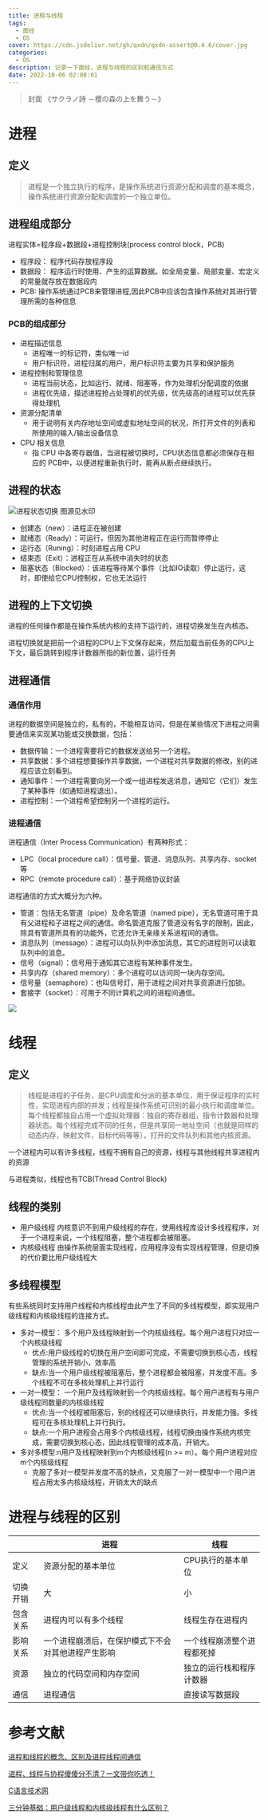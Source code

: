 ```yaml
---
title: 进程与线程
tags:
  - 面经
  - OS
cover: https://cdn.jsdelivr.net/gh/qxdn/qxdn-assert@0.4.6/cover.jpg
categories:
  - OS
description: 记录一下面经，进程与线程的区别和通信方式
date: 2022-10-06 02:08:01
---
```



> 封面 《サクラノ詩 －櫻の森の上を舞う－》

# 进程
## 定义
> 进程是一个独立执行的程序，是操作系统进行资源分配和调度的基本概念，操作系统进行资源分配和调度的一个独立单位。

## 进程组成部分
进程实体=程序段+数据段+进程控制块(process control block，PCB)
- 程序段： 程序代码存放程序段
- 数据段： 程序运行时使用、产生的运算数据。如全局变量、局部变量、宏定义的常量就存放在数据段内
- PCB: 操作系统通过PCB来管理进程,因此PCB中应该包含操作系统对其进行管理所需的各种信息

### PCB的组成部分
- 进程描述信息 
    - 进程唯一的标记符，类似唯一id
    - 用户标识符，进程归属的用户，用户标识符主要为共享和保护服务
- 进程控制和管理信息
    - 进程当前状态，比如运行、就绪、阻塞等，作为处理机分配调度的依据
    - 进程优先级，描述进程抢占处理机的优先级，优先级高的进程可以优先获得处理机
- 资源分配清单
    - 用于说明有关内存地址空间或虚拟地址空间的状况，所打开文件的列表和所使用的输入/输出设备信息
- CPU 相关信息
    - 指 CPU 中各寄存器值，当进程被切换时，CPU状态信息都必须保存在相应的 PCB中，以便进程重新执行时，能再从断点继续执行。

## 进程的状态
![进程状态切换 图源见水印](https://cdn.jsdelivr.net/gh/qxdn/qxdn-assert@0.4.6/process-state.png)
- 创建态（new）：进程正在被创建
- 就绪态（Ready）：可运行，但因为其他进程正在运行而暂停停止
- 运行态（Runing）：时刻进程占用 CPU
- 结束态（Exit）：进程正在从系统中消失时的状态
- 阻塞状态（Blocked）：该进程等待某个事件（比如IO读取）停止运行，这时，即使给它CPU控制权，它也无法运行

## 进程的上下文切换
进程的任何操作都是在操作系统内核的支持下运行的，进程切换发生在内核态。

进程切换就是把前一个进程的CPU上下文保存起来，然后加载当前任务的CPU上下文，最后跳转到程序计数器所指的新位置，运行任务

## 进程通信
### 通信作用
进程的数据空间是独立的，私有的，不能相互访问，但是在某些情况下进程之间需要通信来实现某功能或交换数据，包括：

- 数据传输：一个进程需要将它的数据发送给另一个进程。
- 共享数据：多个进程想要操作共享数据，一个进程对共享数据的修改，别的进程应该立刻看到。
- 通知事件：一个进程需要向另一个或一组进程发送消息，通知它（它们）发生了某种事件（如通知进程退出）。
- 进程控制：一个进程希望控制另一个进程的运行。

### 进程通信
进程通信（Inter Process Communication）有两种形式：
- LPC（local procedure call）：信号量、管道、消息队列、共享内存、socket等
- RPC（remote procedure call）：基于网络协议封装


进程通信的方式大概分为六种。

- 管道：包括无名管道（pipe）及命名管道（named pipe），无名管道可用于具有父进程和子进程之间的通信。命名管道克服了管道没有名字的限制，因此，除具有管道所具有的功能外，它还允许无亲缘关系进程间的通信。
- 消息队列（message）：进程可以向队列中添加消息，其它的进程则可以读取队列中的消息。
- 信号（signal）：信号用于通知其它进程有某种事件发生。
- 共享内存（shared memory）：多个进程可以访问同一块内存空间。
- 信号量（semaphore）：也叫信号灯，用于进程之间对共享资源进行加锁。
- 套接字（socket）：可用于不同计算机之间的进程间通信。

![](https://cdn.jsdelivr.net/gh/qxdn/qxdn-assert@0.4.6/IPC.png)

# 线程
## 定义
> 线程是进程的子任务，是CPU调度和分派的基本单位，用于保证程序的实时性，实现进程内部的并发；线程是操作系统可识别的最小执行和调度单位。每个线程都独自占用一个虚拟处理器：独自的寄存器组，指令计数器和处理器状态。每个线程完成不同的任务，但是共享同一地址空间（也就是同样的动态内存，映射文件，目标代码等等），打开的文件队列和其他内核资源。

一个进程内可以有许多线程，线程不拥有自己的资源，线程与其他线程共享进程内的资源

与进程类似，线程也有TCB(Thread Control Block)

## 线程的类别
- 用户级线程
内核意识不到用户级线程的存在，使用线程库设计多线程程序，对于一个进程来说，一个线程阻塞，整个进程都会被阻塞。
- 内核级线程
由操作系统层面实现线程，应用程序没有实现线程管理，但是切换的代价要比用户级线程大

## 多线程模型
有些系统同时支持用户线程和内核线程由此产生了不同的多线程模型，即实现用户级线程和内核级线程的连接方式。
- 多对一模型： 多个用户及线程映射到一个内核级线程。每个用户进程只对应一个内核级线程
    - 优点:用户级线程的切换在用户空间即可完成，不需要切换到核心态，线程管理的系统开销小，效率高
    - 缺点:当一个用户级线程被阻塞后，整个进程都会被阻塞，并发度不高。多个线程不可在多核处理机上并行运行
- 一对一模型： 一个用户及线程映射到一个内核级线程。每个用户进程有与用户级线程同数量的内核级线程
    - 优点:当一个线程被阻塞后，别的线程还可以继续执行，并发能力强。多线程可在多核处理机上并行执行。
    - 缺点:一个用户进程会占用多个内核级线程，线程切换由操作系统内核完成，需要切换到核心态，因此线程管理的成本高，开销大。
- 多对多模型:n用户及线程映射到m个内核级线程(n >= m）。每个用户进程对应m个内核级线程
    - 克服了多对一模型并发度不高的缺点，又克服了一对一模型中一个用户进程占用太多内核级线程，开销太大的缺点

# 进程与线程的区别
| | 进程 | 线程 |
| --- | --- | --- |
| 定义 | 资源分配的基本单位 | CPU执行的基本单位 |
| 切换开销 | 大 | 小 |
| 包含关系 | 进程内可以有多个线程 | 线程生存在进程内 |
| 影响关系 | 一个进程崩溃后，在保护模式下不会对其他进程产生影响 | 一个线程崩溃整个进程都死掉 |
| 资源 | 独立的代码空间和内存空间 | 独立的运行栈和程序计数器 |
| 通信 | 进程通信 | 直接读写数据段 |
# 参考文献
[进程和线程的概念、区别及进程线程间通信](https://cloud.tencent.com/developer/article/1688297)

[进程、线程与协程傻傻分不清？一文带你吃透！](https://mp.weixin.qq.com/s/jhOSjVyRA6rNKqVT2pKMIQ)

[C语言技术网](https://freecplus.net/d95f4eaf18eb46d19b82383519126dec.html)

[三分钟基础：用户级线程和内核级线程有什么区别？](https://mp.weixin.qq.com/s/iHQGe2J-4C405CYzBIqXNg)